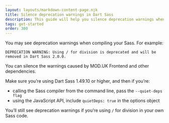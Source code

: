 ```yaml
---
layout: layouts/markdown-content-page.njk
title: Silence deprecation warnings in Dart Sass
description: This guide will help you silence deprecation warnings when compiling your Sass.
tags: get-started
order: 300
---
```


You may see deprecation warnings when compiling your Sass. For example:

```plaintext
DEPRECATION WARNING: Using / for division is deprecated and will be removed in Dart Sass 2.0.0.
```

You can silence the warnings caused by MOD.UK Frontend and other dependencies.

Make sure you’re using Dart Sass 1.49.10 or higher, and then if you’re:

- calling the Sass compiler from the command line, pass the `--quiet-deps flag`
- using the JavaScript API, include `quietDeps: true` in the options object

You’ll still see deprecation warnings if you’re using `/` for division in your
own Sass code.
